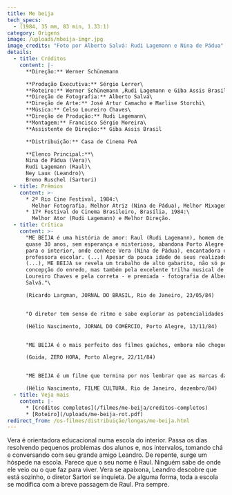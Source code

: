 ```yaml
---
title: Me beija
tech_specs:
  - (1984, 35 mm, 83 min, 1.33:1)
category: Origens
image: /uploads/mbeija-imgr.jpg
image_credits: "Foto por Alberto Salvá: Rudi Lagemann e Nina de Pádua"
details:
  - title: Créditos
    content: |-
      **Direção:** Werner Schünemann

      **Produção Executiva:** Sérgio Lerrer\
      **Roteiro:** Werner Schünemann ,Rudi Lagemann e Giba Assis Brasil\
      **Direção de Fotografia:** Alberto Salvá\
      **Direção de Arte:** José Artur Camacho e Marlise Storchi\
      **Música:** Celso Loureiro Chaves\
      **Direção de Produção:** Rudi Lagemann\
      **Montagem:** Francisco Sérgio Moreira\
      **Assistente de Direção:** Giba Assis Brasil

      **Distribuição:** Casa de Cinema PoA

      **Elenco Principal:**\
      Nina de Pádua (Vera)\
      Rudi Lagemann (Raul)\
      Ney Laux (Leandro)\
      Breno Ruschel (Sartori)
  - title: Prêmios
    content: >-
      * 2º Rio Cine Festival, 1984:\
        Melhor Fotografia, Melhor Atriz (Nina de Pádua), Melhor Mixagem, Ator Revelação (Rudi Lagemann), Menção Honrosa para diretor estreante, Menção Honrosa de proposta de produção.
      * 17º Festival do Cinema Brasileiro, Brasília, 1984:\
        Melhor Ator (Rudi Lagemann) e Melhor Direção.
  - title: Crítica
    content: >-
      "ME BEIJA é uma história de amor: Raul (Rudi Lagemann), homem de seus
      quase 30 anos, sem esperança e misterioso, abandona Porto Alegre e parte
      para o interior, onde conhece Vera (Nina de Pádua), encantadora e meiga
      professora escolar. (...) Apesar da pouca idade de seus realizadores
      (...), ME BEIJA se revela um trabalho de alto gabarito, não só pela
      concepção do enredo, mas também pela excelente trilha musical de Celso
      Loureiro Chaves e pela correta - e premiada - fotografia de Alberto
      Salvá."\

      (Ricardo Largman, JORNAL DO BRASIL, Rio de Janeiro, 23/05/84)


      "O diretor tem senso de ritmo e sabe explorar as potencialidades dramáticas contidas em cada plano. (...) Sem utilizar palavras de ordem, sem recorrer a esquemas superficiais e deixando de lado a retórica que tem feito naufragar no ridículo os panfletários sem substância, Werner Schünemann e seus colaboradores no roteiro (...) souberam criar situações que refletissem toda uma realidade, que se manifesta, assim, através do comportamento dos personagens. (...) ME BEIJA, sendo um filme feito por jovens, aponta para o futuro, enquanto descreve os conflitos que se estabelecem entre seres humanos em situações impróprias para o desenvolvimento da expressão plena."\

      (Hélio Nascimento, JORNAL DO COMÉRCIO, Porto Alegre, 13/11/84)


      "ME BEIJA é o mais perfeito dos filmes gaúchos, embora não chegue ao nível de comunicação de VERDES ANOS. Schünemann propõe um tema mais intimista, um triângulo de amor imperfeito, que transcende a uma simples crônica romântica. No centro de tudo está a personagem Vera (excelente criação de Nina de Pádua), uma figura forte, lutadora, apaixonada e de grande conteúdo interior. (...) Os dois homens que se apaixonam por ela são bem o seu oposto. Leandro (...) não consegue contestar nada porque se sente protegido pela estrutura arbitrária e conservadora do colégio. Raul é um cínico desiludido, de passado nebuloso, desesperançado e destrutivamente contestador. (...) A única que resiste a todos os embates do filme é Vera. é mãe, mulher, amante, sem perder entretanto o sonho e a paixão."\

      (Goida, ZERO HORA, Porto Alegre, 22/11/84)


      "ME BEIJA é um filme que termina por nos lembrar que as marcas da repressão não são apenas as políticas. Existem também as marcas na alma, invisíveis num primeiro olhar, mas que terminam por se constituir na própria capacidade de um indivíduo, oprimido pelo medo, de alcançar o equilíbrio emocional. (...) Cinematograficamente, (o filme apresenta) a correta opção pelo realismo de cena e pela luz que sempre emana de personagens verídicos. Como documento, expressa a dor, a frustração e os sinais de esperança de uma geração que cresceu limitada e que terminou criando o seu espaço."\

      (Hélio Nascimento, FILME CULTURA, Rio de Janeiro, dezembro/84)
  - title: Veja mais
    content: |-
      * [Créditos completos](/filmes/me-beija/creditos-completos)
      * [R﻿oteiro](/uploads/me-beija-rot.pdf)
redirect_from: /os-filmes/distribuição/longas/me-beija.html
---
```

Vera é orientadora educacional numa escola do interior. Passa os dias resolvendo pequenos problemas dos alunos e, nos intervalos, tomando chá e conversando com seu grande amigo Leandro. De repente, surge um hóspede na escola. Parece que o seu nome é Raul. Ninguém sabe de onde ele veio ou o que faz para viver. Vera se apaixona, Leandro descobre que está sozinho, o diretor Sartori se inquieta. De alguma forma, toda a escola se modifica com a breve passagem de Raul. Pra sempre.